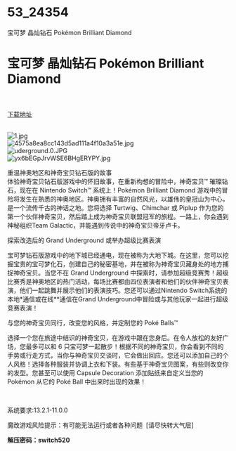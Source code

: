 # 53_24354
宝可梦 晶灿钻石 Pokémon Brilliant Diamond
# 宝可梦 晶灿钻石 Pokémon Brilliant Diamond
 <br/></br>
[下载地址](https://www.switch520.cc/article/24354 "下载地址")
<br/></br>

<p><img title="1.jpg" src="https://www.switch520.cc/muke_img/2021_11_09_f8c3dd2fc828b.jpg" alt="1.jpg"><br>
<img title="4575a8ea8cc143d5ad111a4f10a3a51e.jpg" src="https://www.switch520.cc/muke_img/2021_11_09_cd8fd33473eba.jpg" alt="4575a8ea8cc143d5ad111a4f10a3a51e.jpg"><br>
<img title="uderground.0.JPG" src="https://img.laoquzhang.com/2021/11/09/2fef76419069e.JPG" alt="uderground.0.JPG"><br>
<img title="yx6bEGpJrvWSE6BHgERYPY.jpg" src="https://www.switch520.cc/muke_img/2021_11_09_2ca51a2784427.jpg" alt="yx6bEGpJrvWSE6BHgERYPY.jpg"></p>
<p>重温神奥地区和神奇宝贝钻石版的故事<br>
体验神奇宝贝钻石版游戏中的怀旧故事，在重新构想的冒险中，神奇宝贝™ 璀璨钻石，现在在 Nintendo Switch™ 系统上！Pokémon Brilliant Diamond 游戏中的冒险将发生在熟悉的神奥地区。神奥拥有丰富的自然风光，以雄伟的皇冠山为中心，是一个流传千古的神话之地。您将选择 Turtwig、Chimchar 或 Piplup 作为您的第一个伙伴神奇宝贝，然后踏上成为神奇宝贝联盟冠军的旅程。一路上，你会遇到神秘组织Team Galactic，并能遇到传说中的神奇宝贝帝牙卢卡。</p>
<p>探索改造后的 Grand Underground 或举办超级比赛表演</p>
<p>宝可梦钻石版游戏中的地下城已经通电，现在被称为大地下城。在这里，您可以挖掘宝贵的宝可梦化石，创建自己的秘密基地，并在被称为神奇宝贝藏身处的地方捕捉神奇宝贝。当您不在 Grand Underground 中探索时，请参加超级竞赛秀！超级比赛秀是神奥地区的热门活动，每场比赛都由四位表演者和他们的伙伴神奇宝贝表演，他们一起跳舞并展示他们的表演技巧。您还可以通过Nintendo Switch系统的本地*通信或在线**通信在Grand Underground中冒险或与其他玩家一起进行超级竞赛表演！</p>
<p>与您的神奇宝贝同行，改变您的风格，并定制您的 Poké Balls™</p>
<p>选择一个您在旅途中结识的神奇宝贝，在游戏中跟在您身后。在令人放松的友好广场，您最多可以和 6 只宝可梦一起散步！根据不同的神奇宝贝，你会看到不同的手势或行走方式，当你与神奇宝贝交谈时，它会做出回应。您还可以添加自己的个人风格！选择各种服装并协调上衣和下装。有些基于神奇宝贝图案，有些则改变你的发型。您甚至可以使用 Capsule Decoration 添加贴纸来自定义当您的 Pokémon 从它的 Poké Ball 中出来时出现的效果！</p>
<p>&nbsp;</p>
<p>系统要求:13.2.1-11.0.0</p>
<p>魔改游戏风险提示：有可能无法运行或者各种问题 &nbsp;[请尽快转大气层]</p>
<p><strong>解压密码：switch520</strong></p>



